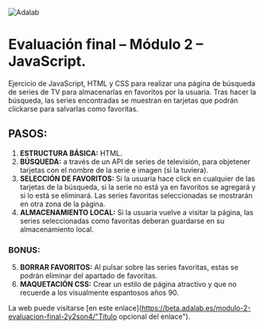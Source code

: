 ![Adalab](https://beta.adalab.es/resources/images/adalab-logo-155x61-bg-white.png)

# Evaluación final – Módulo 2 – JavaScript.

Ejercicio de JavaScript, HTML y CSS para realizar una página de búsqueda de series de TV para almacenarlas en favoritos por la usuaria. Tras hacer la búsqueda, las series encontradas se muestran en tarjetas que podrán clickarse para salvarlas como favoritas.

## PASOS:

1. **ESTRUCTURA BÁSICA:** HTML.
2. **BÚSQUEDA:** a través de un API de series de televisión, para objetener tarjetas con el nombre de la serie e imagen (si la tuviera).
3. **SELECCIÓN DE FAVORITOS:** Si la usuaria hace click en cualquier de las tarjetas de la búsqueda, si la serie no está ya en favoritos se agregará y si lo está se eliminará. Las series favoritas seleccionadas se mostrarán en otra zona de la página.
4. **ALMACENAMIENTO LOCAL:** Si la usuaria vuelve a visitar la página, las series seleccionadas como favoritas deberan guardarse en su almacenamiento local.

### BONUS:

5. **BORRAR FAVORITOS:** Al pulsar sobre las series favoritas, estas se podrán eliminar del apartado de favoritas.
6. **MAQUETACIÓN CSS:** Crear un estilo de página atractivo y que no recuerde a los visualmente espantosos años 90.

La web puede visitarse [en este enlace](https://beta.adalab.es/modulo-2-evaluacion-final-2y2son4/"Título opcional del enlace").
